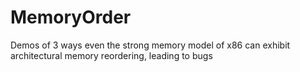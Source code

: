 # MemoryOrder
Demos of 3 ways even the strong memory model of x86 can exhibit architectural memory reordering, leading to bugs
